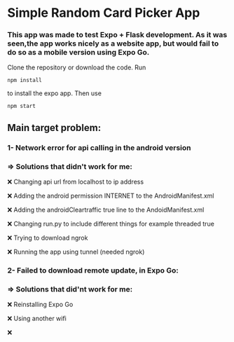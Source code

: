 # Simple Random Card Picker App

### This app was made to test Expo + Flask development. As it was seen,the app works nicely as a website app, but would fail to do so as a mobile version using Expo Go.
Clone the repository or download the code. Run 
```
npm install
```
to install the expo app. Then use 
```
npm start
```

## Main target problem:

### 1- Network error for api calling in the android version
### => Solutions that didn't work for me:
❌ Changing api url from localhost to ip address

❌ Adding the android permission INTERNET to the AndroidManifest.xml  

❌ Adding the androidCleartraffic true line to the AndoidManifest.xml 

❌ Changing run.py to include different things for example threaded true

❌ Trying to download ngrok 

❌ Running the app using tunnel (needed ngrok)


### 2- Failed to download remote update, in Expo Go:
### => Solutions that did'nt work for me:
❌ Reinstalling Expo Go

❌ Using another wifi 

❌ 

